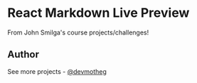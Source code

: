 # React Markdown Live Preview

From John Smilga's course projects/challenges!

## Author

See more projects - [@devmotheg](https://github.com/devmotheg?tab=repositories)
